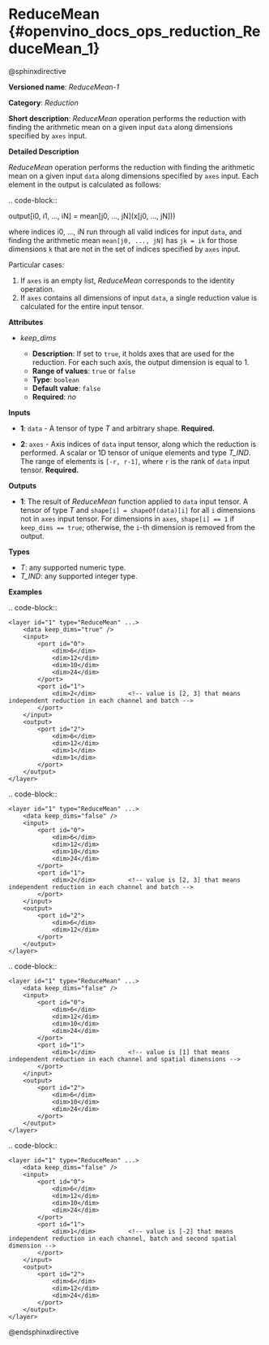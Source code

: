 # ReduceMean {#openvino_docs_ops_reduction_ReduceMean_1}

@sphinxdirective

**Versioned name**: *ReduceMean-1*

**Category**: *Reduction*

**Short description**: *ReduceMean* operation performs the reduction with finding the arithmetic mean on a given input ``data`` along dimensions specified by ``axes`` input.

**Detailed Description**

*ReduceMean* operation performs the reduction with finding the arithmetic mean on a given input ``data`` along dimensions specified by ``axes`` input.
Each element in the output is calculated as follows:

.. code-block:: 

   output[i0, i1, ..., iN] = mean[j0, ..., jN](x[j0, ..., jN]))

where indices i0, ..., iN run through all valid indices for input ``data``, and finding the arithmetic mean ``mean[j0, ..., jN]`` has ``jk = ik`` for those dimensions ``k`` that are not in the set of indices specified by ``axes`` input.

Particular cases:

1. If ``axes`` is an empty list, *ReduceMean* corresponds to the identity operation.
2. If ``axes`` contains all dimensions of input ``data``, a single reduction value is calculated for the entire input tensor.

**Attributes**

* *keep_dims*

  * **Description**: If set to ``true``, it holds axes that are used for the reduction. For each such axis, the output dimension is equal to 1.
  * **Range of values**: ``true`` or ``false``
  * **Type**: ``boolean``
  * **Default value**: ``false``
  * **Required**: *no*

**Inputs**

* **1**: ``data`` - A tensor of type *T* and arbitrary shape. **Required.**

* **2**: ``axes`` - Axis indices of ``data`` input tensor, along which the reduction is performed. A scalar or 1D tensor of unique elements and type *T_IND*. The range of elements is ``[-r, r-1]``, where ``r`` is the rank of ``data`` input tensor. **Required.**

**Outputs**

* **1**: The result of *ReduceMean* function applied to ``data`` input tensor. A tensor of type *T* and ``shape[i] = shapeOf(data)[i]`` for all ``i`` dimensions not in ``axes`` input tensor. For dimensions in ``axes``, ``shape[i] == 1`` if ``keep_dims == true``; otherwise, the ``i``-th dimension is removed from the output.

**Types**

* *T*: any supported numeric type.
* *T_IND*: any supported integer type.

**Examples**

.. code-block:: 

    <layer id="1" type="ReduceMean" ...>
        <data keep_dims="true" />
        <input>
            <port id="0">
                <dim>6</dim>
                <dim>12</dim>
                <dim>10</dim>
                <dim>24</dim>
            </port>
            <port id="1">
                <dim>2</dim>         <!-- value is [2, 3] that means independent reduction in each channel and batch -->
            </port>
        </input>
        <output>
            <port id="2">
                <dim>6</dim>
                <dim>12</dim>
                <dim>1</dim>
                <dim>1</dim>
            </port>
        </output>
    </layer>


.. code-block:: 

    <layer id="1" type="ReduceMean" ...>
        <data keep_dims="false" />
        <input>
            <port id="0">
                <dim>6</dim>
                <dim>12</dim>
                <dim>10</dim>
                <dim>24</dim>
            </port>
            <port id="1">
                <dim>2</dim>         <!-- value is [2, 3] that means independent reduction in each channel and batch -->
            </port>
        </input>
        <output>
            <port id="2">
                <dim>6</dim>
                <dim>12</dim>
            </port>
        </output>
    </layer>


.. code-block:: 

    <layer id="1" type="ReduceMean" ...>
        <data keep_dims="false" />
        <input>
            <port id="0">
                <dim>6</dim>
                <dim>12</dim>
                <dim>10</dim>
                <dim>24</dim>
            </port>
            <port id="1">
                <dim>1</dim>         <!-- value is [1] that means independent reduction in each channel and spatial dimensions -->
            </port>
        </input>
        <output>
            <port id="2">
                <dim>6</dim>
                <dim>10</dim>
                <dim>24</dim>
            </port>
        </output>
    </layer>

.. code-block:: 

    <layer id="1" type="ReduceMean" ...>
        <data keep_dims="false" />
        <input>
            <port id="0">
                <dim>6</dim>
                <dim>12</dim>
                <dim>10</dim>
                <dim>24</dim>
            </port>
            <port id="1">
                <dim>1</dim>         <!-- value is [-2] that means independent reduction in each channel, batch and second spatial dimension -->
            </port>
        </input>
        <output>
            <port id="2">
                <dim>6</dim>
                <dim>12</dim>
                <dim>24</dim>
            </port>
        </output>
    </layer>

@endsphinxdirective


